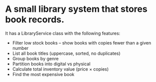 # A small library system that stores book records.

It has a LibraryService class with the following features:

- Filter low stock books – show books with copies fewer than a given number
- List all book titles (uppercase, sorted, no duplicates)
- Group books by genre
- Partition books into digital vs physical
- Calculate total inventory value (price × copies)
- Find the most expensive book